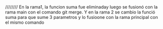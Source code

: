 //////// En la rama1, la funcion suma fue eliminaday luego se fusionó con la rama main con el comando git merge. Y en la rama 2 se cambio la funció suma para que sume 3 parametros y lo fusioone con la rama principal con el mismo comando